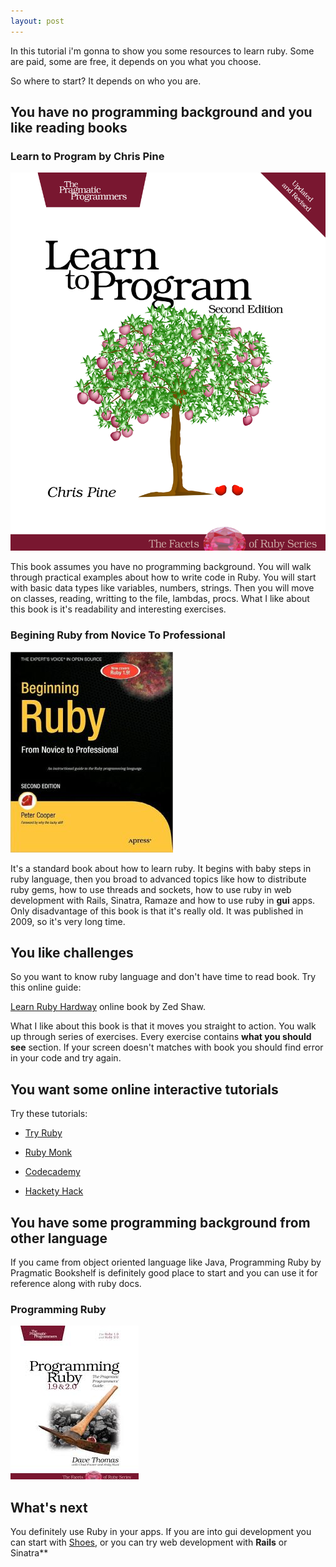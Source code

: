 ```yaml
---
layout: post
---
```


In this tutorial i'm gonna to show you some resources to learn ruby. Some are
paid, some are free, it depends on you what you choose.

So where to start? It depends on who you are.

## You have no programming background and you like reading books

### Learn to Program by Chris Pine

<a href="http://www.amazon.com/Learn-Program-Second-Facets-Ruby/dp/1934356360/ref=sr_1_1?s=books&ie=UTF8&qid=1396001035&sr=1-1&keywords=learn+to+program"><img class="book" src="/images/learn-to-program.jpg"></img></a>

This book assumes you have no programming background. You will walk
through practical examples about how to write code in Ruby. You will start
with basic data types like variables, numbers, strings. Then you will move on
classes, reading, writting to the file, lambdas, procs. What I like about
this book is it's readability and interesting exercises.

### Begining Ruby from Novice To Professional

<a
href="http://www.amazon.com/Beginning-Ruby-Novice-Professional-Experts/dp/1430223634/ref=sr_1_1?s=books&ie=UTF8&qid=1396001263&sr=1-1&keywords=beginning+ruby+from+novice+to+professional"><img
class="book" src="/images/beginning-ruby.jpg"></img></a>

It's a standard book about how to learn ruby. It begins with baby steps in ruby
language, then you broad to advanced topics like how to distribute ruby gems,
how to use threads and sockets, how to use ruby in web development with Rails,
Sinatra, Ramaze and how to use ruby in **gui** apps. Only disadvantage of this
book is that it's really old. It was published in 2009, so it's very long time.

## You like challenges

So you want to know ruby language and don't have time to read book. Try this
online guide:

[Learn Ruby Hardway](http://ruby.learncodethehardway.org/book/) online book by Zed Shaw.

What I like about this book is that it moves you straight to action. You walk up through series of exercises. Every exercise contains **what you should see**
section. If your screen doesn't matches with book you should find error in your
code and try again.

## You want some online interactive tutorials

Try these tutorials:

* [Try Ruby](http://tryruby.org/levels/1/challenges/0)

* [Ruby Monk](https://rubymonk.com/)

* [Codecademy](http://www.codecademy.com/tracks/ruby)

* [Hackety Hack](http://hackety.com/)

## You have some programming background from other language

If you came from object oriented language like Java, Programming Ruby by
Pragmatic Bookshelf is definitely good place to start and you can use it for
reference along with ruby docs.

### Programming Ruby
<a
href="http://www.amazon.com/Programming-Ruby-1-9-2-0-Programmers/dp/1937785491/ref=pd_sim_b_1/192-2394227-8927164?ie=UTF8&refRID=0YE5JVBZCNGW64CSXBVX"><img
class="book" src="/images/programming-ruby.jpeg"></img></a>

## What's next

You definitely use Ruby in your apps. If you are into gui development you can
start with [Shoes](http://shoesrb.com/), or you can try web development with
**Rails** or Sinatra**


